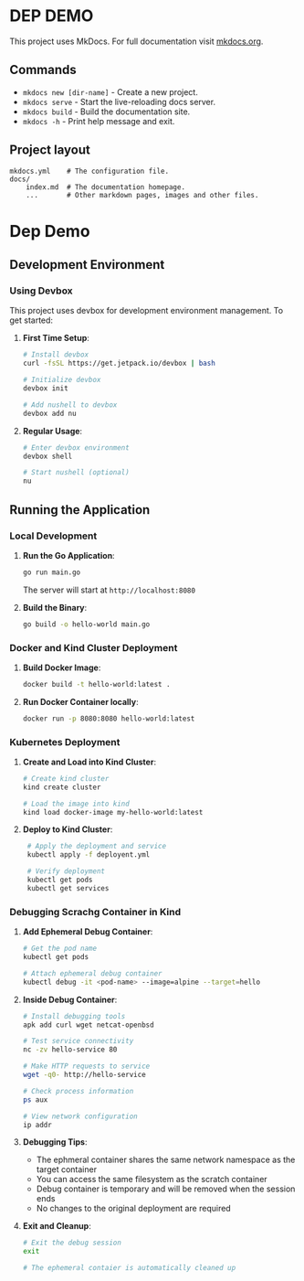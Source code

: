 # DEP DEMO

This project uses MkDocs. For full documentation visit [mkdocs.org](https://www.mkdocs.org).

## Commands

* `mkdocs new [dir-name]` - Create a new project.
* `mkdocs serve` - Start the live-reloading docs server.
* `mkdocs build` - Build the documentation site.
* `mkdocs -h` - Print help message and exit.

## Project layout

    mkdocs.yml    # The configuration file.
    docs/
        index.md  # The documentation homepage.
        ...       # Other markdown pages, images and other files.

# Dep Demo

## Development Environment

### Using Devbox

This project uses devbox for development environment management. 
To get started:

1. **First Time Setup**:
   
   ```bash
   # Install devbox
   curl -fsSL https://get.jetpack.io/devbox | bash

   # Initialize devbox
   devbox init

   # Add nushell to devbox
   devbox add nu
   ```

2. **Regular Usage**:
  
   ```bash
   # Enter devbox environment
   devbox shell

   # Start nushell (optional)
   nu
    ```
## Running the Application

### Local Development
1. **Run the Go Application**:
   
    ```bash
    go run main.go
    ```
    The server will start at `http://localhost:8080`

2. **Build the Binary**:
    ```bash
    go build -o hello-world main.go
    ```

### Docker and Kind Cluster Deployment

1. **Build Docker Image**:
  
    ```bash
    docker build -t hello-world:latest .
    ```
2. **Run Docker Container locally**:
   
    ```bash
    docker run -p 8080:8080 hello-world:latest
    ```

### Kubernetes Deployment

1. **Create and Load into Kind Cluster**:
   
    ```bash
    # Create kind cluster
    kind create cluster

    # Load the image into kind
    kind load docker-image my-hello-world:latest
    ```

2. **Deploy to Kind Cluster**:
  
   ```bash
    # Apply the deployment and service
    kubectl apply -f deployent.yml

    # Verify deployment
    kubectl get pods
    kubectl get services
    ```

### Debugging Scrachg Container in Kind

1. **Add Ephemeral Debug Container**:
    
    ```bash
    # Get the pod name
    kubectl get pods

    # Attach ephemeral debug container
    kubectl debug -it <pod-name> --image=alpine --target=hello
    ```

2. **Inside Debug Container**:
    
    ```bash
    # Install debugging tools
    apk add curl wget netcat-openbsd

    # Test service connectivity
    nc -zv hello-service 80

    # Make HTTP requests to service
    wget -q0- http://hello-service

    # Check process information
    ps aux

    # View network configuration
    ip addr
    ```
3. **Debugging Tips**:
    - The ephmeral container shares the same network namespace as the target container
    - You can access the same filesystem as the scratch container
    - Debug container is temporary and will be removed when the session ends
    - No changes to the original deployment are required

4. **Exit and Cleanup**:
   
    ```bash
    # Exit the debug session
    exit

    # The ephemeral contaier is automatically cleaned up
    ```

